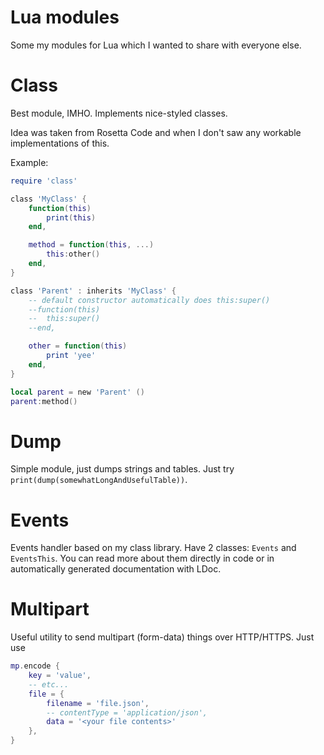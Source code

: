 # Lua modules

Some my modules for Lua which I wanted to share with everyone else.

# Class

Best module, IMHO. Implements nice-styled classes.

Idea was taken from Rosetta Code and when I don't saw any workable implementations of this.

Example:

```lua
require 'class'

class 'MyClass' {
	function(this)
		print(this)
	end,

	method = function(this, ...)
		this:other()
	end,
}

class 'Parent' : inherits 'MyClass' {
	-- default constructor automatically does this:super()
	--function(this)
	--  this:super()
	--end,

	other = function(this)
		print 'yee'
	end,
}

local parent = new 'Parent' ()
parent:method()
```

# Dump

Simple module, just dumps strings and tables.
Just try `print(dump(somewhatLongAndUsefulTable))`.

# Events

Events handler based on my class library.
Have 2 classes: `Events` and `EventsThis`.
You can read more about them directly in code or in automatically
generated documentation with LDoc.

# Multipart

Useful utility to send multipart (form-data) things over HTTP/HTTPS.
Just use
```lua
mp.encode {
	key = 'value',
	-- etc...
	file = {
		filename = 'file.json',
		-- contentType = 'application/json',
		data = '<your file contents>'
	},
}
```
